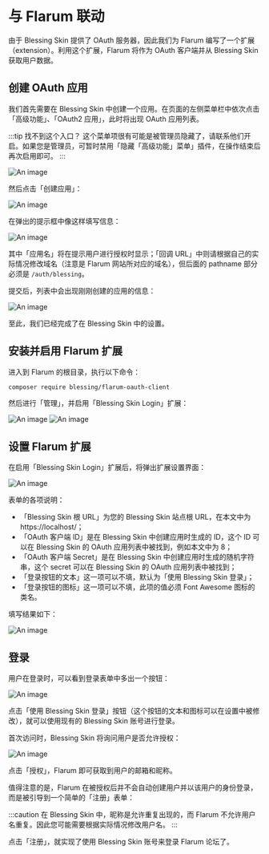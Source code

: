 # 与 Flarum 联动
由于 Blessing Skin 提供了 OAuth 服务器，因此我们为 Flarum 编写了一个扩展（extension）。利用这个扩展，Flarum 将作为 OAuth 客户端并从 Blessing Skin 获取用户数据。

## 创建 OAuth 应用
我们首先需要在 Blessing Skin 中创建一个应用。在页面的左侧菜单栏中依次点击「高级功能」、「OAuth2 应用」，此时将出现 OAuth 应用列表。

:::tip 找不到这个入口？
这个菜单项很有可能是被管理员隐藏了，请联系他们开启。如果您是管理员，可暂时禁用「隐藏「高级功能」菜单」插件，在操作结束后再次启用即可。
:::

![An image](/img/vlssuskin/f1.png)

然后点击「创建应用」：

![An image](/img/vlssuskin/f2.png)

在弹出的提示框中像这样填写信息：

![An image](/img/vlssuskin/f3.png)

其中「应用名」将在提示用户进行授权时显示；「回调 URL」中则请根据自己的实际情况修改域名（注意是 Flarum 网站所对应的域名），但后面的 pathname 部分必须是 `/auth/blessing`。

提交后，列表中会出现刚刚创建的应用的信息：

![An image](/img/vlssuskin/f4.png)

至此，我们已经完成了在 Blessing Skin 中的设置。

## 安装并启用 Flarum 扩展

进入到 Flarum 的根目录，执行以下命令：

```bash
composer require blessing/flarum-oauth-client
```

然后进行「管理」，并启用「Blessing Skin Login」扩展：

![An image](/img/vlssuskin/f5.png)
![An image](/img/vlssuskin/f6.png)

## 设置 Flarum 扩展

在启用「Blessing Skin Login」扩展后，将弹出扩展设置界面：

![An image](/img/vlssuskin/f7.png)

表单的各项说明：

- 「Blessing Skin 根 URL」为您的 Blessing Skin 站点根 URL，在本文中为 https://localhost/；
- 「OAuth 客户端 ID」是在 Blessing Skin 中创建应用时生成的 ID，这个 ID 可以在 Blessing Skin 的 OAuth 应用列表中被找到，例如本文中为 8；
- 「OAuth 客户端 Secret」是在 Blessing Skin 中创建应用时生成的随机字符串，这个 secret 可以在 Blessing Skin 的 OAuth 应用列表中被找到；
- 「登录按钮的文本」这一项可以不填，默认为「使用 Blessing Skin 登录」；
- 「登录按钮的图标」这一项可以不填，此项的值必须 Font Awesome 图标的类名。

填写结果如下：

![An image](/img/vlssuskin/f8.png)

## 登录

用户在登录时，可以看到登录表单中多出一个按钮：

![An image](/img/vlssuskin/f9.png)

点击「使用 Blessing Skin 登录」按钮（这个按钮的文本和图标可以在设置中被修改），就可以使用现有的 Blessing Skin 账号进行登录。

首次访问时，Blessing Skin 将询问用户是否允许授权：

![An image](/img/vlssuskin/f10.png)

点击「授权」，Flarum 即可获取到用户的邮箱和昵称。

值得注意的是，Flarum 在被授权后并不会自动创建用户并以该用户的身份登录，而是被引导到一个简单的「注册」表单：



:::caution
在 Blessing Skin 中，昵称是允许重复出现的，而 Flarum 不允许用户名重复。因此您可能需要根据实际情况修改用户名。
:::

点击「注册」，就实现了使用 Blessing Skin 账号来登录 Flarum 论坛了。

